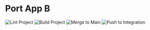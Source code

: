 # Port App B
![Lint Project](https://github.com/com619-2021/PortAppB/workflows/linter.yml/badge.svg)
![Build Project](https://github.com/com619-2021/PortAppB/actions/workflows/build.yml/badge.svg)
![Merge to Main](https://github.com/com619-2021/PortAppB/actions/workflows/test_on_main.yml/badge.svg)
![Push to Integration](https://github.com/com619-2021/PortAppB/actions/workflows/push_to_integration.yml/badge.svg)
